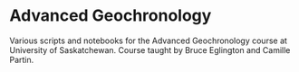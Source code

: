 # Advanced Geochronology

Various scripts and notebooks for the Advanced Geochronology course at University of Saskatchewan.
Course taught by Bruce Eglington and Camille Partin.
